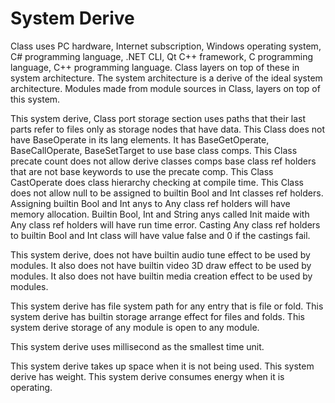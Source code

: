 # System Derive

Class uses PC hardware, Internet subscription, Windows operating system, C# programming language, .NET CLI, Qt C++ framework, 
C programming language, C++ programming language.
Class layers on top of these in system architecture.
The system architecture is a derive of the ideal system architecture.
Modules made from module sources in Class, layers on top of this system.

This system derive, Class port storage section uses paths that their last parts refer to files only as storage nodes that have data.
This Class does not have BaseOperate in its lang elements.
It has BaseGetOperate, BaseCallOperate, BaseSetTarget to use base class comps. 
This Class precate count does not allow derive classes comps base class ref holders that are not base keywords
to use the precate comp.
This Class CastOperate does class hierarchy checking at compile time.
This Class does not allow null to be assigned to builtin Bool and Int classes ref holders.
Assigning builtin Bool and Int anys to Any class ref holders will have memory allocation.
Builtin Bool, Int and String anys called Init maide with Any class ref holders will have run time error.
Casting Any class ref holders to builtin Bool and Int class will have value false and 0 if the castings fail.

This system derive, does not have builtin audio tune effect to be used by modules.
It also does not have builtin video 3D draw effect to be used by modules.
It also does not have builtin media creation effect to be used by modules.

This system derive has file system path for any entry that is file or fold.
This system derive has builtin storage arrange effect for files and folds.
This system derive storage of any module is open to any module.

This system derive uses millisecond as the smallest time unit.

This system derive takes up space when it is not being used.
This system derive has weight.
This system derive consumes energy when it is operating.